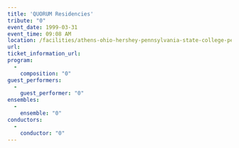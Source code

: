 ```yaml
---
title: 'QUORUM Residencies'
tribute: "0"
event_date: 1999-03-31
event_time: 09:08 AM
location: /facilities/athens-ohio-hershey-pennsylvania-state-college-pennsylvania
url: 
ticket_information_url: 
program: 
  -
    composition: "0"
guest_performers: 
  -
    guest_performer: "0"
ensembles: 
  -
    ensemble: "0"
conductors: 
  -
    conductor: "0"
---
```


